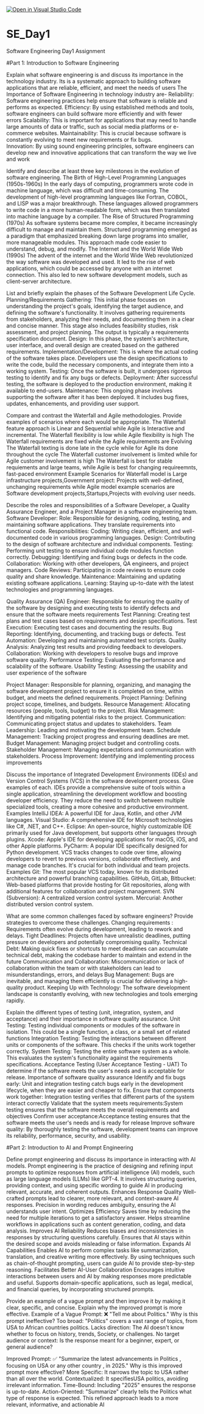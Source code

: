 [![Open in Visual Studio Code](https://classroom.github.com/assets/open-in-vscode-2e0aaae1b6195c2367325f4f02e2d04e9abb55f0b24a779b69b11b9e10269abc.svg)](https://classroom.github.com/online_ide?assignment_repo_id=18311545&assignment_repo_type=AssignmentRepo)
# SE_Day1
Software Engineering Day1 Assignment

#Part 1: Introduction to Software Engineering

Explain what software engineering is and discuss its importance in the technology industry.
Its is a systematic approach to building software applications that are reliable, efficient, and meet the needs of users
The Importance of Software Engineering in technology industry are-
Reliability: Software engineering practices help ensure that software is reliable and performs as expected.
Efficiency: By using established methods and tools, software engineers can build software more efficiently and with fewer errors
Scalability: This is important for applications that may need to handle large amounts of data or traffic, such as social media platforms or e-commerce websites.
Maintainability: This is crucial because software is constantly evolving to meet new requirements or fix bugs.  
 Innovation: By using sound engineering principles, software engineers can develop new and innovative applications that can transform the way we live and work


Identify and describe at least three key milestones in the evolution of software engineering.
The Birth of High-Level Programming Languages (1950s-1960s)
In the early days of computing, programmers wrote code in machine language, which was difficult and time-consuming. The development of high-level programming languages like Fortran, COBOL, and LISP was a major breakthrough. These languages allowed programmers to write code in a more human-readable form, which was then translated into machine language by a compiler.
The Rise of Structured Programming (1970s)
As software systems became more complex, it became increasingly difficult to manage and maintain them. Structured programming emerged as a paradigm that emphasized breaking down large programs into smaller, more manageable modules. This approach made code easier to understand, debug, and modify.
The Internet and the World Wide Web (1990s)
The advent of the internet and the World Wide Web revolutionized the way software was developed and used. It led to the rise of web applications, which could be accessed by anyone with an internet connection. This also led to new software development models, such as client-server architecture.


List and briefly explain the phases of the Software Development Life Cycle.
Planning/Requirements Gathering: This initial phase focuses on understanding the project's goals, identifying the target audience, and defining the software's functionality. It involves gathering requirements from stakeholders, analyzing their needs, and documenting them in a clear and concise manner. This stage also includes feasibility studies, risk assessment, and project planning. The output is typically a requirements specification document.
Design:  In this phase, the system's architecture, user interface, and overall design are created based on the gathered requirements.
Implementation/Development: This is where the actual coding of the software takes place. Developers use the design specifications to write the code, build the necessary components, and integrate them into a working system.
Testing: Once the software is built, it undergoes rigorous testing to identify and fix any bugs or defects.
Deployment: After successful testing, the software is deployed to the production environment, making it available to end-users. 
Maintenance: This ongoing phase involves supporting the software after it has been deployed. It includes bug fixes, updates, enhancements, and providing user support. 



Compare and contrast the Waterfall and Agile methodologies. Provide examples of scenarios where each would be appropriate.
The Waterfall feature approach is Linear and Sequential while Agile is Interactive and incremental.
The Waterfall flexibility is low while Agile flexibility is high
The Waterfall requirements are fixed while the Agile requirements are Evolving
The Waterfall texting is done late in the cycle while for Agile its done throughout the cycle
The Waterfall customer involvement is limited while for Agile customer involvement is high
The Waterfall is best for stable requiements and large teams,  while Agile is best for changing requireemnts, fast-paced environment
Example Scenarios for Waterfall model is Large infrastructure projects,Government project: Projects with well-defined, unchanging requirements while Agile model example scenarios are Software development projects,Startups,Projects with evolving user needs.


Describe the roles and responsibilities of a Software Developer, a Quality Assurance Engineer, and a Project Manager in a software engineering team.
Software Developer:
Role: Responsible for designing, coding, testing, and maintaining software applications. They translate requirements into functional code.
Responsibilities:
Coding: Writing clean, efficient, and well-documented code in various programming languages.
Design: Contributing to the design of software architecture and individual components.
Testing: Performing unit testing to ensure individual code modules function correctly.
Debugging: Identifying and fixing bugs or defects in the code.
Collaboration: Working with other developers, QA engineers, and project managers.
Code Reviews: Participating in code reviews to ensure code quality and share knowledge.
Maintenance: Maintaining and updating existing software applications.
Learning: Staying up-to-date with the latest technologies and programming languages.

Quality Assurance (QA) Engineer: Responsible for ensuring the quality of the software by designing and executing tests to identify defects and ensure that the software meets requirements
Test Planning: Creating test plans and test cases based on requirements and design specifications.
Test Execution: Executing test cases and documenting the results.
Bug Reporting: Identifying, documenting, and tracking bugs or defects.
Test Automation: Developing and maintaining automated test scripts.
Quality Analysis: Analyzing test results and providing feedback to developers.
Collaboration: Working with developers to resolve bugs and improve software quality.
Performance Testing: Evaluating the performance and scalability of the software.
Usability Testing: Assessing the usability and user experience of the software


Project Manager: Responsible for planning, organizing, and managing the software development project to ensure it is completed on time, within budget, and meets the defined requirements.
Project Planning: Defining project scope, timelines, and budgets.
Resource Management: Allocating resources (people, tools, budget) to the project.
Risk Management: Identifying and mitigating potential risks to the project.
Communication: Communicating project status and updates to stakeholders.
Team Leadership: Leading and motivating the development team.
Schedule Management: Tracking project progress and ensuring deadlines are met.
Budget Management: Managing project budget and controlling costs.
Stakeholder Management: Managing expectations and communication with stakeholders.
Process Improvement: Identifying and implementing process improvements


Discuss the importance of Integrated Development Environments (IDEs) and Version Control Systems (VCS) in the software development process. Give examples of each.
IDEs provide a comprehensive suite of tools within a single application, streamlining the development workflow and boosting developer efficiency. They reduce the need to switch between multiple specialized tools, creating a more cohesive and productive environment.
Examples
IntelliJ IDEA: A powerful IDE for Java, Kotlin, and other JVM languages.
Visual Studio: A comprehensive IDE for Microsoft technologies like C#, .NET, and C++.
Eclipse: An open-source, highly customizable IDE primarily used for Java development, but supports other languages through plugins.
Xcode: Apple's IDE for developing applications for macOS, iOS, and other Apple platforms.
PyCharm: A popular IDE specifically designed for Python development.
VCS tracks changes to code over time, allowing developers to revert to previous versions, collaborate effectively, and manage code branches. It's crucial for both individual and team projects.
Examples
Git: The most popular VCS today, known for its distributed architecture and powerful branching capabilities.
GitHub, GitLab, Bitbucket: Web-based platforms that provide hosting for Git repositories, along with additional features for collaboration and project management.
SVN (Subversion): A centralized version control system.
Mercurial: Another distributed version control system.



What are some common challenges faced by software engineers? Provide strategies to overcome these challenges.
Changing requirements : Requirements often evolve during development, leading to rework and delays.   Tight Deadlines: Projects often have unrealistic deadlines, putting pressure on developers and potentially compromising quality.
Technical Debt: Making quick fixes or shortcuts to meet deadlines can accumulate technical debt, making the codebase harder to maintain and extend in the future
Communication and Collaboration: Miscommunication or lack of collaboration within the team or with stakeholders can lead to misunderstandings, errors, and delays
Bug Management: Bugs are inevitable, and managing them efficiently is crucial for delivering a high-quality product.
Keeping Up with Technology: The software development landscape is constantly evolving, with new technologies and tools emerging rapidly.


Explain the different types of testing (unit, integration, system, and acceptance) and their importance in software quality assurance.
Unit Testing: Testing individual components or modules of the software in isolation. This could be a single function, a class, or a small set of related functions
Integration Testing: Testing the interactions between different units or components of the software. This checks if the units work together correctly. 
System Testing: Testing the entire software system as a whole. This evaluates the system's functionality against the requirements specifications.
Acceptance Testing (User Acceptance Testing - UAT)
To determine if the software meets the user's needs and is acceptable for release.
Importance of software quality assurance
Identify and fix bugs early: Unit and integration testing catch bugs early in the development lifecycle, when they are easier and cheaper to fix. 
Ensure that components work together: Integration testing verifies that different parts of the system interact correctly
Validate that the system meets requirements:System testing ensures that the software meets the overall requirements and objectives
Confirm user acceptance:Acceptance testing ensures that the software meets the user's needs and is ready for release
Improve software quality: By thoroughly testing the software, development teams can improve its reliability, performance, security, and usability.


#Part 2: Introduction to AI and Prompt Engineering


Define prompt engineering and discuss its importance in interacting with AI models.
Prompt engineering is the practice of designing and refining input prompts to optimize responses from artificial intelligence (AI) models, such as large language models (LLMs) like GPT-4. It involves structuring queries, providing context, and using specific wording to guide AI in producing relevant, accurate, and coherent outputs.
Enhances Response Quality
Well-crafted prompts lead to clearer, more relevant, and context-aware AI responses.
Precision in wording reduces ambiguity, ensuring the AI understands user intent.
Optimizes Efficiency
Saves time by reducing the need for multiple iterations to get a satisfactory answer.
Helps streamline workflows in applications such as content generation, coding, and data analysis.
Improves AI Reliability
Reduces biases and inconsistencies in responses by structuring questions carefully.
Ensures that AI stays within the desired scope and avoids misleading or false information.
Expands AI Capabilities
Enables AI to perform complex tasks like summarization, translation, and creative writing more effectively.
By using techniques such as chain-of-thought prompting, users can guide AI to provide step-by-step reasoning.
Facilitates Better AI-User Collaboration
Encourages intuitive interactions between users and AI by making responses more predictable and useful.
Supports domain-specific applications, such as legal, medical, and financial queries, by incorporating structured prompts.


Provide an example of a vague prompt and then improve it by making it clear, specific, and concise. Explain why the improved prompt is more effective.
 Example of a Vague Prompt:
❌ "Tell me about Politics."
Why is this prompt ineffective?
Too broad: "Politics" covers a vast range of topics, from USA  to African countries politics.
Lacks direction: The AI doesn't know whether to focus on history, trends, Society, or challenges.
No target audience or context: Is the response meant for a beginner, expert, or general audience?

Improved Prompt:
✅ "Summarize the latest advancements in Politics , focusing on USA or any other country , in 2025."
Why is this improved prompt more effective?
More Specific: It narrows the topic to USA rather than all over the world.
Contextualized: It specifiesUSA politics, avoiding irrelevant information.
Time-Bound: Including "2025" ensures the response is up-to-date.
Action-Oriented: "Summarize" clearly tells the Politics what type of response is expected.
This refined approach leads to a more relevant, informative, and actionable AI

